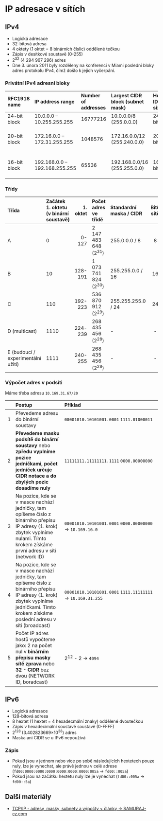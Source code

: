 # IP adresace v sítích
## IPv4
* Logická adresace
* 32-bitová adresa
* 4 oktety (1 oktet = 8 binárních číslic) oddělené tečkou
* Zápis v desítkové soustavě (0-255)
* 2<sup>32</sup> (4 294 967 296) adres
* Dne 3. února 2011 byly rozděleny na konferenci v Miami poslední bloky adres protokolu IPv4, čímž došlo k jejich vyčerpání.

### Privátní IPv4 adresní bloky
|  RFC1918 name | IP address range              | Number of addresses | Largest CIDR block (subnet mask) | Host ID size | Mask bits | Classful description            |
| :------------ | :---------------------------- | :------------------ | :------------------------------- | :----------- | :-------- | :------------------------------ |
| 24-bit block  | 10.0.0.0 – 10.255.255.255     | 16777216            | 10.0.0.0/8 (255.0.0.0)           | 24 bits      | 8 bits    | single class A network          |
| 20-bit block  | 172.16.0.0 – 172.31.255.255   | 1048576             | 172.16.0.0/12 (255.240.0.0)      | 20 bits      | 12 bits   | 16 contiguous class B networks  |
| 16-bit block  | 192.168.0.0 – 192.168.255.255 | 65536               | 192.168.0.0/16 (255.255.0.0)     | 16 bits      | 16 bits   | 256 contiguous class C networks |

### Třídy
| Třída                                | Začátek 1. oktetu (v binární soustavě) | 1. oktet | Počet adres ve třídě            | Standardní maska / CIDR            | Bitů sítě | Bitů hosta | Počet podsítí              | Počet adres na podsíť       |
| :----------------------------------- | :------------------------------------- | -------: | :------------------------------ | :--------------------------------- | :-------: | :--------: | :------------------------- | :-------------------------- |
| A                                    | 0                                      | 0-127    | 2 147 483 648 (2<sup>31</sup>)  | 255.0.0.0 / 8                      | 8         | 24         | 128 (2<sup>7</sup>)        | 16 777 216 (2<sup>24</sup>) |
| B                                    | 10                                     | 128-191  | 1 073 741 824 (2<sup>30</sup>)  | 255.255.0.0 / 16                   | 16        | 16         | 16 384 (2<sup>14</sup>)    | 65 536 (2<sup>16</sup>)     |
| C                                    | 110                                    | 192-223  | 536 870 912 (2<sup>29</sup>)    | 255.255.255.0 / 24                 | 24        | 8          | 2 097 152 (2<sup>21</sup>) | 256 (2<sup>8</sup>)         |
| D (multicast)                        | 1110                                   | 224-239  | 268 435 456 (2<sup>28</sup>)    | -                                  | -         | -          | -                          | -                           |
| E (budoucí / experimentální užití)   | 1111                                   | 240-255  | 268 435 456 (2<sup>28</sup>)    | -                                  | -         | -          | -                          | -                           |

### Výpočet adres v podsíti

Máme třeba adresu `10.169.31.67/20`

|   | Postup                                                                                                                                                                                    | Příklad                                                                    |
|:-:| :---------------------------------------------------------------------------------------------------------------------------------------------------------------------------------------- | :------------------------------------------------------------------------- |
| 1 | Převedeme adresu do binární soustavy                                                                                                                                                      | `00001010.10101001.0001`&nbsp;`1111.01000011`                              |
| 2 | **Převedeme masku podsítě do binární soustavy** nebo **zpředu vyplníme pozice jedničkami, počet jedniček určuje CIDR notace a do zbylých pozic dosadíme nuly**                            | `11111111.11111111.1111`&nbsp;`0000.00000000`                              |
| 3 | Na pozice, kde se v masce nachází jedničky, tam opíšeme číslo z binárního přepisu IP adresy (1. krok) zbytek vyplníme nulami. Tímto krokem získáme první adresu v síti (network ID)       | `00001010.10101001.0001`&nbsp;`0000.00000000`&nbsp;->&nbsp;`10.169.16.0`   |
| 4 | Na pozice, kde se v masce nachází jedničky, tam opíšeme číslo z binárního přepisu IP adresy (1. krok) zbytek vyplníme jedničkami. Tímto krokem získáme poslední adresu v síti (broadcast) | `00001010.10101001.0001`&nbsp;`1111.11111111`&nbsp;->&nbsp;`10.169.31.255` |
| 5 | Počet IP adres hostů vypočteme jako: 2 na počet nul v **binárním přepisu masky sítě zprava** nebo **32 - CIDR** bez dvou (NETWORK ID, boradcast)                                          | 2<sup>12</sup>&nbsp;-&nbsp;2&nbsp;->&nbsp;`4094`                           |

## IPv6
* Logická adresace
* 128-bitová adresa
* 8 hextet (1 hextet = 4 hexadecmální znaky) oddělené dvoutečkou
* Zápis v hexadecimální soustavě soustavě (0-FFFF)
* 2<sup>128</sup> (3.402823669×10<sup>38</sup>) adres
* Maska ani CIDR se u IPv6 nepoužívá

### Zápis
* Pokud jsou v jednom nebo více po sobě následujících hextetech pouze nuly, lze je vynechat, ale právě jednou v celé adrese (`fd00:0000:0000:0000:0000:0000:0000:005a` -> `fd00::005a`)
* Pokud jsou na začátku hextetu nuly lze je vynechat (`fd00::005a` -> `fd00::5a`)

## Další materiály
* [TCP/IP - adresy, masky, subnety a výpočty < články -> SAMURAJ-cz.com](https://www.samuraj-cz.com/clanek/tcpip-adresy-masky-subnety-a-vypocty/)
